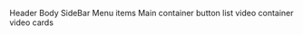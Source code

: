 Header
Body
    SideBar
        Menu items
    Main container
        button list
        video container
            video cards
